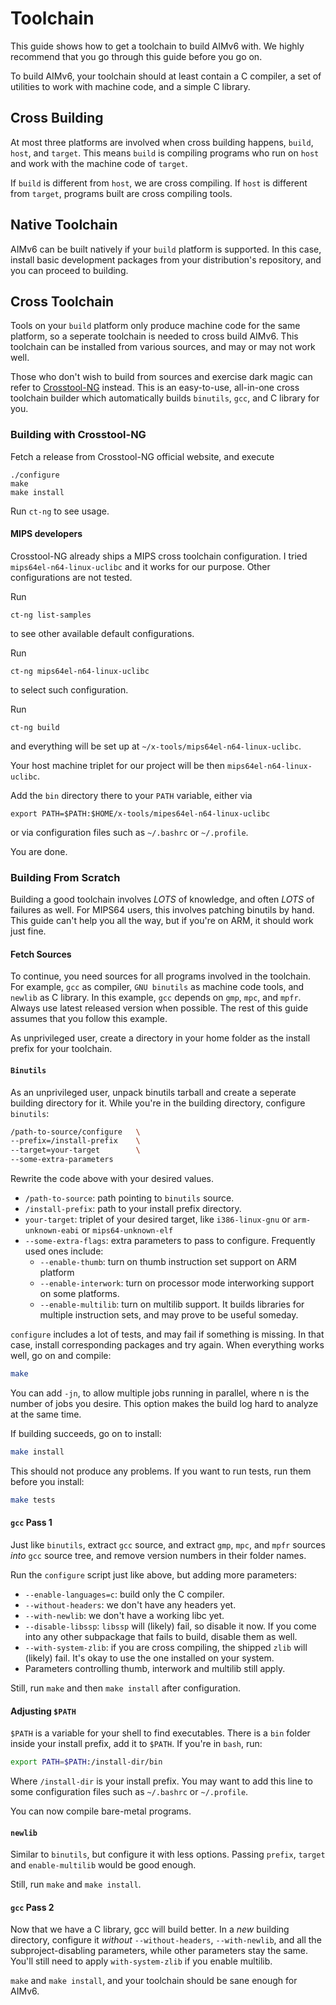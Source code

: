 # Toolchain

This guide shows how to get a toolchain to build AIMv6 with. We highly
recommend that you go through this guide before you go on.

To build AIMv6, your toolchain should at least contain a C compiler, a set of
utilities to work with machine code, and a simple C library.

## Cross Building

At most three platforms are involved when cross building happens, `build`,
`host`, and `target`. This means `build` is compiling programs who run on `host`
and work with the machine code of `target`.

If `build` is different from `host`, we are cross compiling. If `host` is
different from `target`, programs built are cross compiling tools.

## Native Toolchain

AIMv6 can be built natively if your `build` platform is supported. In this
case, install basic development packages from your distribution's repository,
and you can proceed to building.

## Cross Toolchain

Tools on your `build` platform only produce machine code for the same platform,
so a seperate toolchain is needed to cross build AIMv6. This toolchain can be
installed from various sources, and may or may not work well.

Those who don't wish to build from sources and exercise dark magic can refer
to [Crosstool-NG](http://crosstool-ng.org/) instead.  This is an easy-to-use,
all-in-one cross toolchain builder which automatically builds `binutils`, `gcc`,
and C library for you.

### Building with Crosstool-NG

Fetch a release from Crosstool-NG official website, and execute

```
./configure
make
make install
```

Run `ct-ng` to see usage.

#### MIPS developers

Crosstool-NG already ships a MIPS cross toolchain
configuration.  I tried `mips64el-n64-linux-uclibc` and it works for our purpose.
Other configurations are not tested.

Run

```
ct-ng list-samples
```

to see other available default configurations.

Run

```
ct-ng mips64el-n64-linux-uclibc
```

to select such configuration.

Run

```
ct-ng build
```

and everything will be set up at `~/x-tools/mips64el-n64-linux-uclibc`.

Your host machine triplet for our project will be then `mips64el-n64-linux-uclibc`.

Add the `bin` directory there to your `PATH` variable, either via

```
export PATH=$PATH:$HOME/x-tools/mipes64el-n64-linux-uclibc
```

or via configuration files such as `~/.bashrc` or `~/.profile`.

You are done.

### Building From Scratch

Building a good toolchain involves *LOTS* of knowledge, and often *LOTS* of
failures as well. For MIPS64 users, this involves patching binutils by hand.
This guide can't help you all the way, but if you're on ARM, it should work
just fine.

#### Fetch Sources

To continue, you need sources for all programs involved in the toolchain. For
example, `gcc` as compiler, `GNU binutils` as machine code tools, and `newlib`
as C library. In this example, `gcc` depends on `gmp`, `mpc`, and `mpfr`.
Always use latest released version when possible. The rest of this guide
assumes that you follow this example.

As unprivileged user, create a directory in your home folder as the install
prefix for your toolchain.

#### `Binutils`

As an unprivileged user, unpack binutils tarball and create a seperate building
directory for it. While you're in the building directory, configure `binutils`:

```bash
/path-to-source/configure	\
--prefix=/install-prefix	\
--target=your-target		\
--some-extra-parameters
```

Rewrite the code above with your desired values.

 * `/path-to-source`: path pointing to `binutils` source.
 * `/install-prefix`: path to your install prefix directory.
 * `your-target`: triplet of your desired target, like `i386-linux-gnu` or
   `arm-unknown-eabi` or `mips64-unknown-elf`
 * `--some-extra-flags`: extra parameters to pass to configure. Frequently used
   ones include:
   - `--enable-thumb`: turn on thumb instruction set support on ARM platform
   - `--enable-interwork`: turn on processor mode interworking support on some
     platforms.
   - `--enable-multilib`: turn on multilib support. It builds libraries for
     multiple instruction sets, and may prove to be useful someday.

`configure` includes a lot of tests, and may fail if something is missing. In
that case, install corresponding packages and try again. When everything works
well, go on and compile:

```bash
make
```

You can add `-jn`, to allow multiple jobs running in parallel, where n is the
number of jobs you desire. This option makes the build log hard to analyze at
the same time.

If building succeeds, go on to install:

```bash
make install
```

This should not produce any problems. If you want to run tests, run them
before you install:

```bash
make tests
```

#### `gcc` Pass 1

Just like `binutils`, extract `gcc` source, and extract `gmp`, `mpc`, and `mpfr`
sources *into* `gcc` source tree, and remove version numbers in their folder
names.

Run the `configure` script just like above, but adding more parameters:

 * `--enable-languages=c`: build only the C compiler.
 * `--without-headers`: we don't have any headers yet.
 * `--with-newlib`: we don't have a working libc yet.
 * `--disable-libssp`: `libssp` will (likely) fail, so disable it now. If you
   come into any other subpackage that fails to build, disable them as well.
 * `--with-system-zlib`: if you are cross compiling, the shipped `zlib` will
   (likely) fail. It's okay to use the one installed on your system.
 * Parameters controlling thumb, interwork and multilib still apply.

Still, run `make` and then `make install` after configuration.

#### Adjusting `$PATH`

`$PATH` is a variable for your shell to find executables. There is a `bin`
folder inside your install prefix, add it to `$PATH`. If you're in `bash`, run:

```bash
export PATH=$PATH:/install-dir/bin
```

Where `/install-dir` is your install prefix. You may want to add this line to
some configuration files such as `~/.bashrc` or `~/.profile`.

You can now compile bare-metal programs.

#### `newlib`

Similar to `binutils`, but configure it with less options. Passing `prefix`,
`target` and `enable-multilib` would be good enough.

Still, run `make` and `make install`.

#### `gcc` Pass 2

Now that we have a C library, gcc will build better. In a *new* building
directory, configure it *without* `--without-headers`, `--with-newlib`,
 and all the
subproject-disabling parameters, while other parameters stay the same.
You'll still need to apply `with-system-zlib` if you enable multilib.

`make` and `make install`, and your toolchain should be sane enough for AIMv6.

